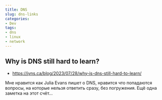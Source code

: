 ```yaml
---
title: DNS
slug: dns-links
categories:
- Dev
tags:
- dns
- linux
- network
---
```


## Why is DNS still hard to learn?

- https://jvns.ca/blog/2023/07/28/why-is-dns-still-hard-to-learn/

Мне нравится как Julia Evans пишет о DNS, нравится что попадаются вопросы, на которые нельзя ответить сразу, без погружения. Ещё одна заметка на этот счёт...


